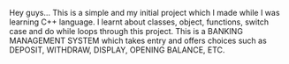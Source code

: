 Hey guys...
This is a simple and my initial project which I made while I was learning C++ language.
I learnt about classes, object, functions, switch case and do while loops through this project.
This is a BANKING MANAGEMENT SYSTEM which takes entry and offers choices such as DEPOSIT, WITHDRAW, DISPLAY, OPENING BALANCE, ETC.
